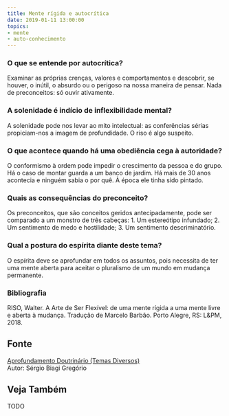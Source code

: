 ```yaml
---
title: Mente rígida e autocrítica
date: 2019-01-11 13:00:00
topics: 
- mente
- auto-conhecimento
---
```


### O que se entende por autocrítica?
Examinar as próprias crenças, valores e comportamentos e descobrir, se
houver, o inútil, o absurdo ou o perigoso na nossa maneira de
pensar. Nada de preconceitos: só ouvir ativamente.

### A solenidade é indício de inflexibilidade mental?
A solenidade pode nos levar ao mito intelectual: as conferências sérias
propiciam-nos a imagem de profundidade. O riso é algo suspeito.

### O que acontece quando há uma obediência cega à autoridade?
O conformismo à ordem pode impedir o crescimento da pessoa e do grupo.
Há o caso de montar guarda a um banco de jardim. Há mais de 30 anos
acontecia e ninguém sabia o por quê. À época ele tinha sido pintado.

### Quais as consequências do preconceito?
Os preconceitos, que são conceitos geridos antecipadamente, pode ser
comparado a um monstro de três cabeças: 1. Um estereótipo infundado; 2.
Um sentimento de medo e hostilidade; 3. Um sentimento descriminatório.

### Qual a postura do espírita diante deste tema?
O espírita deve se aprofundar em todos os assuntos, pois necessita de
ter uma mente aberta para aceitar o pluralismo de um mundo em mudança
permanente.

### Bibliografia
RISO, Walter. A Arte de Ser Flexível: de uma mente rígida a uma mente
livre e aberta à mudança. Tradução de Marcelo Barbão. Porto Alegre, RS:
L&PM, 2018.

## Fonte
[Aprofundamento Doutrinário (Temas Diversos)](https://sites.google.com/view/aprofundamentodoutrinario/mente-rígida-e-autocrítica)  
Autor: Sérgio Biagi Gregório

## Veja Também
TODO


